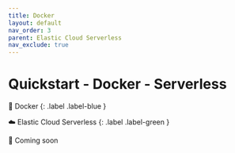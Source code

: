 ```yaml
---
title: Docker
layout: default
nav_order: 3
parent: Elastic Cloud Serverless
nav_exclude: true
---
```


# Quickstart - Docker - Serverless

🐳 Docker
{: .label .label-blue }

☁️ Elastic Cloud Serverless
{: .label .label-green }

🚧 Coming soon